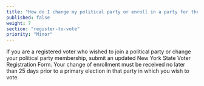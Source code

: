 ```yaml
---
title: "How do I change my political party or enroll in a party for the first time?"
published: false
weight: 7
section: "register-to-vote"
priority: "Minor"
---
```

If you are a registered voter who wished to join a political party or change your political party membership, submit an updated New York State Voter Registration Form. Your change of enrollment must be received no later than 25 days prior to a primary election in that party in which you wish to vote.  
